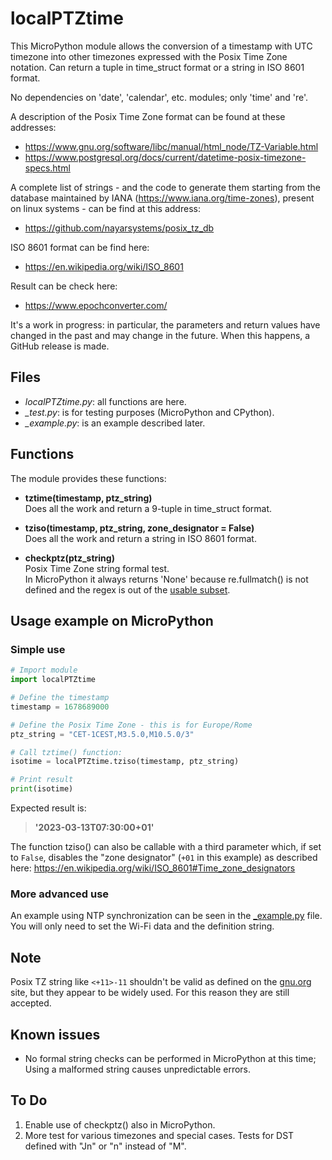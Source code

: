 # localPTZtime

This MicroPython module allows the conversion of a timestamp with UTC timezone into other timezones expressed with the Posix Time Zone notation.
Can return a tuple in time_struct format or a string in ISO 8601 format.

No dependencies on 'date', 'calendar', etc. modules; only 'time' and 're'.

A description of the Posix Time Zone format can be found at these addresses:
* https://www.gnu.org/software/libc/manual/html_node/TZ-Variable.html
* https://www.postgresql.org/docs/current/datetime-posix-timezone-specs.html

A complete list of strings - and the code to generate them starting from the database maintained by IANA (https://www.iana.org/time-zones), present on linux systems - can be find at this address:
* https://github.com/nayarsystems/posix_tz_db

ISO 8601 format can be find here:
* https://en.wikipedia.org/wiki/ISO_8601

Result can be check here:
* https://www.epochconverter.com/

It's a work in progress: in particular, the parameters and return values have changed in the past and may change in the future.
When this happens, a GitHub release is made.

## Files

* *localPTZtime.py*: all functions are here.
* *_test.py*: is for testing purposes (MicroPython and CPython).
* *_example.py*: is an example described later.

## Functions

The module provides these functions:

* **tztime(timestamp, ptz_string)**<br>
  Does all the work and return a 9-tuple in time_struct format.

* **tziso(timestamp, ptz_string, zone_designator = False)**<br>
  Does all the work and return a string in ISO 8601 format.

* **checkptz(ptz_string)**<br>
  Posix Time Zone string formal test.<br>
  In MicroPython it always returns 'None' because re.fullmatch() is not defined and the regex is out of the [usable subset](https://docs.micropython.org/en/latest/library/re.html).

## Usage example on MicroPython

### Simple use

~~~python
# Import module
import localPTZtime

# Define the timestamp
timestamp = 1678689000

# Define the Posix Time Zone - this is for Europe/Rome
ptz_string = "CET-1CEST,M3.5.0,M10.5.0/3"

# Call tztime() function:
isotime = localPTZtime.tziso(timestamp, ptz_string)

# Print result
print(isotime)
~~~

Expected result is:
> **'2023-03-13T07:30:00+01'**

The function tziso() can also be callable with a third parameter which, if set to `False`, disables the "zone designator" (`+01` in this example) as described here: https://en.wikipedia.org/wiki/ISO_8601#Time_zone_designators

### More advanced use

An example using NTP synchronization can be seen in the [_example.py](_example.py) file.
You will only need to set the Wi-Fi data and the definition string.

## Note

Posix TZ string like `<+11>-11` shouldn't be valid as defined on the [gnu.org](https://www.gnu.org/software/libc/manual/html_node/TZ-Variable.html) site, but they appear to be widely used. For this reason they are still accepted.

## Known issues

* No formal string checks can be performed in MicroPython at this time; Using a malformed string causes unpredictable errors.

## To Do

1. Enable use of checkptz() also in MicroPython. 
2. More test for various timezones and special cases. Tests for DST defined with "Jn" or "n" instead of "M".
